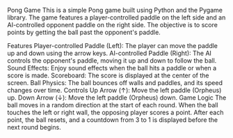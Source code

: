 Pong Game
This is a simple Pong game built using Python and the Pygame library. The game features a player-controlled paddle on the left side and an AI-controlled opponent paddle on the right side. The objective is to score points by getting the ball past the opponent's paddle.

Features
Player-controlled Paddle (Left): The player can move the paddle up and down using the arrow keys.
AI-controlled Paddle (Right): The AI controls the opponent's paddle, moving it up and down to follow the ball.
Sound Effects: Enjoy sound effects when the ball hits a paddle or when a score is made.
Scoreboard: The score is displayed at the center of the screen.
Ball Physics: The ball bounces off walls and paddles, and its speed changes over time.
Controls
Up Arrow (↑): Move the left paddle (Orpheus) up.
Down Arrow (↓): Move the left paddle (Orpheus) down.
Game Logic
The ball moves in a random direction at the start of each round.
When the ball touches the left or right wall, the opposing player scores a point.
After each point, the ball resets, and a countdown from 3 to 1 is displayed before the next round begins.
